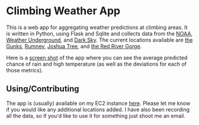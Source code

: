 # Climbing Weather App

This is a web app for aggregating weather predictions at climbing areas. It is written in Python, using Flask and Sqlite and collects data from the [NOAA](www.noaa.gov), [Weather Underground](www.wunderground.com), and [Dark Sky](www.darksky.net). The current locations available are [the Gunks](https://www.mountainproject.com/v/the-gunks/105798167), [Rumney](https://www.mountainproject.com/v/rumney/105867829), [Joshua Tree](https://www.mountainproject.com/v/joshua-tree-national-park/105720495), and [the Red River Gorge](https://www.mountainproject.com/v/red-river-gorge/105841134).

Here is a [screen shot](app_screenshot.png) of the app where you can see the average predicted chance of rain and high temperature (as well as the deviations for each of those metrics).

## Using/Contributing

The app is (usually) available on my EC2 instance [here](ec2-184-72-99-116.compute-1.amazonaws.com). Please let me know if you would like any additional locations added. I have also been recording all the data, so if you'd like to use it for something just shoot me an email.
